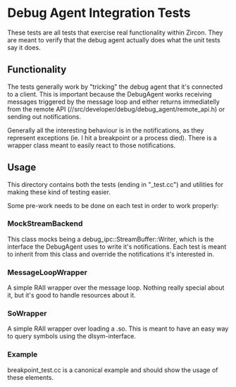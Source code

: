 # Debug Agent Integration Tests

These tests are all tests that exercise real functionality within Zircon.
They are meant to verify that the debug agent actually does what the unit tests
say it does.

## Functionality

The tests generally work by "tricking" the debug agent that it's connected to
a client. This is important because the DebugAgent works receiving messages
triggered by the message loop and either returns immediatelly from the remote
API (//src/developer/debug/debug_agent/remote_api.h) or sending out notifications.

Generally all the interesting behaviour is in the notifications, as they
represent exceptions (ie. I hit a breakpoint or a process died). There is a
wrapper class meant to easily react to those notifications.

## Usage

This directory contains both the tests (ending in "\_test.cc") and utilities
for making these kind of testing easier.

Some pre-work needs to be done on each test in order to work properly:

### MockStreamBackend

This class mocks being a debug_ipc::StreamBuffer::Writer, which is the interface
the DebugAgent uses to write it's notifications. Each test is meant to inherit
from this class and override the notifications it's interested in.

### MessageLoopWrapper

A simple RAII wrapper over the message loop. Nothing really special about it,
but it's good to handle resources about it.

### SoWrapper

A simple RAII wrapper over loading a .so. This is meant to have an easy way to
query symbols using the dlsym-interface.

### Example

breakpoint_test.cc is a canonical example and should show the usage of these
elements.

